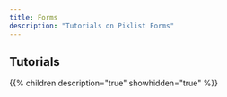 ```yaml
---
title: Forms
description: "Tutorials on Piklist Forms"
---
```

## Tutorials

{{% children description="true" showhidden="true" %}}
